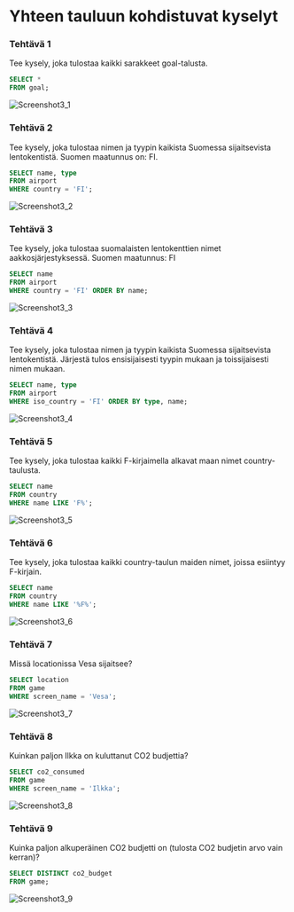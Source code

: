 # Yhteen tauluun kohdistuvat kyselyt

### Tehtävä 1

Tee kysely, joka tulostaa kaikki sarakkeet goal-talusta.
```sql
SELECT * 
FROM goal;
```
![Screenshot3_1](Screenshot3_1.png)

### Tehtävä 2

Tee kysely, joka tulostaa nimen ja tyypin kaikista Suomessa sijaitsevista lentokentistä. Suomen maatunnus on: FI.
```sql
SELECT name, type 
FROM airport 
WHERE country = 'FI';
```
![Screenshot3_2](Screenshot3_2.png)

### Tehtävä 3

Tee kysely, joka tulostaa suomalaisten lentokenttien nimet aakkosjärjestyksessä. Suomen maatunnus: FI
```sql
SELECT name 
FROM airport 
WHERE country = 'FI' ORDER BY name;
```
![Screenshot3_3](Screenshot3_3.png)

### Tehtävä 4

Tee kysely, joka tulostaa nimen ja tyypin kaikista Suomessa sijaitsevista lentokentistä. Järjestä tulos ensisijaisesti tyypin mukaan ja toissijaisesti nimen mukaan.
```sql
SELECT name, type 
FROM airport 
WHERE iso_country = 'FI' ORDER BY type, name;
```
![Screenshot3_4](Screenshot3_4.png)

### Tehtävä 5

Tee kysely, joka tulostaa kaikki F-kirjaimella alkavat maan nimet country-taulusta.
```sql
SELECT name 
FROM country 
WHERE name LIKE 'F%';
```
![Screenshot3_5](Screenshot3_5.png)

### Tehtävä 6

Tee kysely, joka tulostaa kaikki country-taulun maiden nimet, joissa esiintyy F-kirjain.

```sql
SELECT name 
FROM country 
WHERE name LIKE '%F%';
```
![Screenshot3_6](Screenshot3_6.png)

### Tehtävä 7

Missä locationissa Vesa sijaitsee?
```sql
SELECT location 
FROM game 
WHERE screen_name = 'Vesa';
```
![Screenshot3_7](Screenshot3_7.png)

### Tehtävä 8

Kuinkan paljon Ilkka on kuluttanut CO2 budjettia?
```sql
SELECT co2_consumed 
FROM game 
WHERE screen_name = 'Ilkka';
```
![Screenshot3_8](Screenshot3_8.png)

### Tehtävä 9

Kuinka paljon alkuperäinen CO2 budjetti on (tulosta CO2 budjetin arvo vain kerran)?
```sql
SELECT DISTINCT co2_budget 
FROM game;
```
![Screenshot3_9](Screenshot3_9.png)
